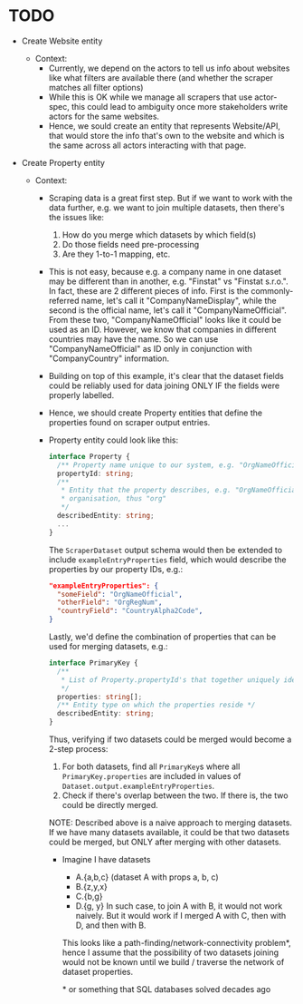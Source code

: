 # TODO

- Create Website entity
  - Context:
    - Currently, we depend on the actors to tell us info about websites like what filters are available there (and whether the scraper matches all filter options)
    - While this is OK while we manage all scrapers that use actor-spec,
      this could lead to ambiguity once more stakeholders write actors for the
      same websites.
    - Hence, we sould create an entity that represents Website/API, that would store the info that's own to the website and which is the same across all actors interacting with that page.
- Create Property entity

  - Context:

    - Scraping data is a great first step. But if we want to work with the data further,
      e.g. we want to join multiple datasets, then there's the issues like:
      1. How do you merge which datasets by which field(s)
      2. Do those fields need pre-processing
      3. Are they 1-to-1 mapping, etc.
    - This is not easy, because e.g. a company name in one dataset may be different than in another, e.g. "Finstat" vs "Finstat s.r.o.". In fact, these are 2 different pieces of info. First is the commonly-referred name, let's call it "CompanyNameDisplay", while the second is the official name, let's call it "CompanyNameOfficial". From these two, "CompanyNameOfficial" looks like it could be used as an ID. However, we know that companies in different countries may have the name. So we can use "CompanyNameOfficial" as ID only in conjunction with "CompanyCountry" information.
    - Building on top of this example, it's clear that the dataset fields could be reliably used for data joining ONLY IF the fields were properly labelled.
    - Hence, we should create Property entities that define the properties found on scraper output entries.
    - Property entity could look like this:

      ```ts
      interface Property {
        /** Property name unique to our system, e.g. "OrgNameOfficial" */
        propertyId: string;
        /**
         * Entity that the property describes, e.g. "OrgNameOfficial" described
         * organisation, thus "org"
         */
        describedEntity: string;
        ...
      }
      ```

      The `ScraperDataset` output schema would then be extended to include `exampleEntryProperties` field, which would describe the properties by our property IDs, e.g.:

      ```json
      "exampleEntryProperties": {
        "someField": "OrgNameOfficial",
        "otherField": "OrgRegNum",
        "countryField": "CountryAlpha2Code",
      }
      ```

      Lastly, we'd define the combination of properties that can be used for merging datasets, e.g.:

      ```ts
      interface PrimaryKey {
        /**
         * List of Property.propertyId's that together uniquely identify entries.
         */
        properties: string[];
        /** Entity type on which the properties reside */
        describedEntity: string;
      }
      ```

      Thus, verifying if two datasets could be merged would become a 2-step process:

      1. For both datasets, find all `PrimaryKey`s where all `PrimaryKey.properties` are included in values of `Dataset.output.exampleEntryProperties`.
      2. Check if there's overlap between the two. If there is, the two could be directly merged.

      NOTE: Described above is a naive approach to merging datasets. If we have many datasets available, it could be that two datasets could be merged, but ONLY after merging with other datasets.

      - Imagine I have datasets

        - A.{a,b,c} (dataset A with props a, b, c)
        - B.{z,y,x}
        - C.{b,g}
        - D.{g, y}
          In such case, to join A with B, it would not work naively. But it would work if I merged A with C, then with D, and then with B.

        This looks like a path-finding/network-connectivity problem*, hence I assume that the possibility of two datasets joining would not be known until we build / traverse the network of dataset properties.

        \* or something that SQL databases solved decades ago
